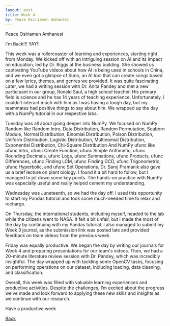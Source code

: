 ```yaml
---
layout: post
title: Week 4
by: Peace Osiriamen Amhanesi
---
```

Peace Osiriamen Amhanesi
 
I'm Back!!! YAY!!

This week was a rollercoaster of learning and experiences, starting right from Monday. We kicked off with an intriguing session on AI and its impact on education, led by Dr. Riggs at the business building. She showed us captivating YouTube videos about how AI is being used in schools in China, and we even got a glimpse of Suno, an AI tool that can create songs based on a few lyrics, themes, and genres we provided. It was quite fascinating. Later, we had a writing session with Dr. Anita Pandey and met a new participant in our group, Ronald Saul, a high school teacher. His primary field is science and he has 14 years of teaching experience. Unfortunately, I couldn’t interact much with him as I was having a tough day, but my teammates had positive things to say about him. We wrapped up the day with a NumPy tutorial in our respective labs.

Tuesday was all about going deeper into NumPy. We focused on NumPy Random like Random Intro, Data Distribution, Random Permutation, Seaborn Module, Normal Distribution, Binomial Distribution, Poison Distribution, Uniform Distribution, Logistic Distribution, Multinomial Distribution, Exponential Distribution, Chi-Square Distribution And NumPy ufunc like ufunc Intro, ufunc Create Function, ufunc Simple Arithmetic, ufunc Rounding Decimals, ufunc Logs, ufunc Summations, ufunc Products, ufunc Differences, ufunc Finding LCM, ufunc Finding GCD, ufunc Trigonometric, ufunc Hyperbolic, and ufunc Set Operations. Dr. Saroj Pramanik also gave us a brief lecture on plant biology. I found it a bit hard to follow, but I managed to jot down some key points. The hands-on practice with NumPy was especially useful and really helped cement my understanding.

Wednesday was Juneteenth, so we had the day off. I used this opportunity to start my Pandas tutorial and took some much-needed time to relax and recharge.

On Thursday, the international students, including myself, headed to the lab while the citizens went to NASA. It felt a bit unfair, but I made the most of the day by continuing with my Pandas tutorial. I also managed to submit my Week 3 journal, as the submission link was posted late and provided feedback on team videos from the previous week.

Friday was equally productive. We began the day by writing our journals for Week 4 and preparing presentations for our team's videos. Then, we had a 20-minute literature review session with Dr. Pandey, which was incredibly insightful. The day wrapped up with tackling some OpenCV tasks, focusing on performing operations on our dataset, including loading, data cleaning, and classification.

Overall, this week was filled with valuable learning experiences and productive activities. Despite the challenges, I’m excited about the progress we’ve made and look forward to applying these new skills and insights as we continue with our research.


Have a productive week


[Back](./)
